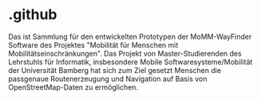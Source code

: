 # .github
Das ist Sammlung für den entwickelten Prototypen der MoMM-WayFinder Software des Projektes "Mobilität für Menschen mit Mobilitätseinschränkungen". Das Projekt von Master-Studierenden des Lehrstuhls für Informatik, insbesondere Mobile Softwaresysteme/Mobilität der Universität Bamberg hat sich zum Ziel gesetzt Menschen die passgenaue Routenerzeugung und Navigation auf Basis von OpenStreetMap-Daten zu ermöglichen. 
